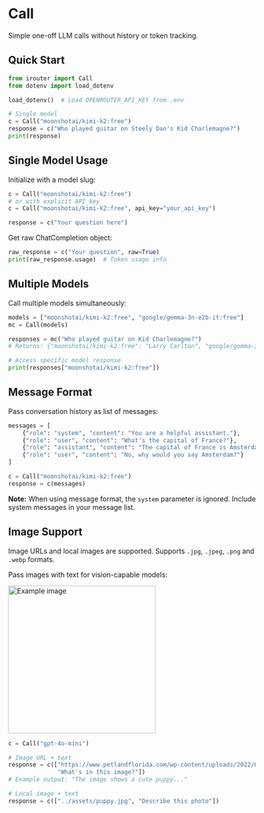 # Call

Simple one-off LLM calls without history or token tracking.

## Quick Start

```python
from irouter import Call
from dotenv import load_dotenv

load_dotenv()  # Load OPENROUTER_API_KEY from .env

# Single model
c = Call("moonshotai/kimi-k2:free")
response = c("Who played guitar on Steely Dan's Kid Charlemagne?")
print(response)
```

## Single Model Usage

Initialize with a model slug:

```python
c = Call("moonshotai/kimi-k2:free")
# or with explicit API key
c = Call("moonshotai/kimi-k2:free", api_key="your_api_key")

response = c("Your question here")
```

Get raw ChatCompletion object:

```python
raw_response = c("Your question", raw=True)
print(raw_response.usage)  # Token usage info
```

## Multiple Models

Call multiple models simultaneously:

```python
models = ["moonshotai/kimi-k2:free", "google/gemma-3n-e2b-it:free"]
mc = Call(models)

responses = mc("Who played guitar on Kid Charlemagne?")
# Returns: {"moonshotai/kimi-k2:free": "Larry Carlton", "google/gemma-3n-e2b-it:free": "David Spengler"}

# Access specific model response
print(responses["moonshotai/kimi-k2:free"])
```

## Message Format

Pass conversation history as list of messages:

```python
messages = [
    {"role": "system", "content": "You are a helpful assistant."},
    {"role": "user", "content": "What's the capital of France?"},
    {"role": "assistant", "content": "The capital of France is Amsterdam."},
    {"role": "user", "content": "No, why would you say Amsterdam?"}
]

c = Call("moonshotai/kimi-k2:free")
response = c(messages)
```

**Note:** When using message format, the `system` parameter is ignored. Include system messages in your message list.

## Image Support

Image URLs and local images are supported. Supports `.jpg`, `.jpeg`, `.png` and `.webp` formats.

Pass images with text for vision-capable models:

<img src="https://www.petlandflorida.com/wp-content/uploads/2022/04/shutterstock_1290320698-1-scaled.jpg" alt="Example image" width="300">

```python
c = Call("gpt-4o-mini")

# Image URL + text
response = c(["https://www.petlandflorida.com/wp-content/uploads/2022/04/shutterstock_1290320698-1-scaled.jpg", 
              "What's in this image?"])
# Example output: "The image shows a cute puppy..."

# Local image + text  
response = c(["../assets/puppy.jpg", "Describe this photo"])
```